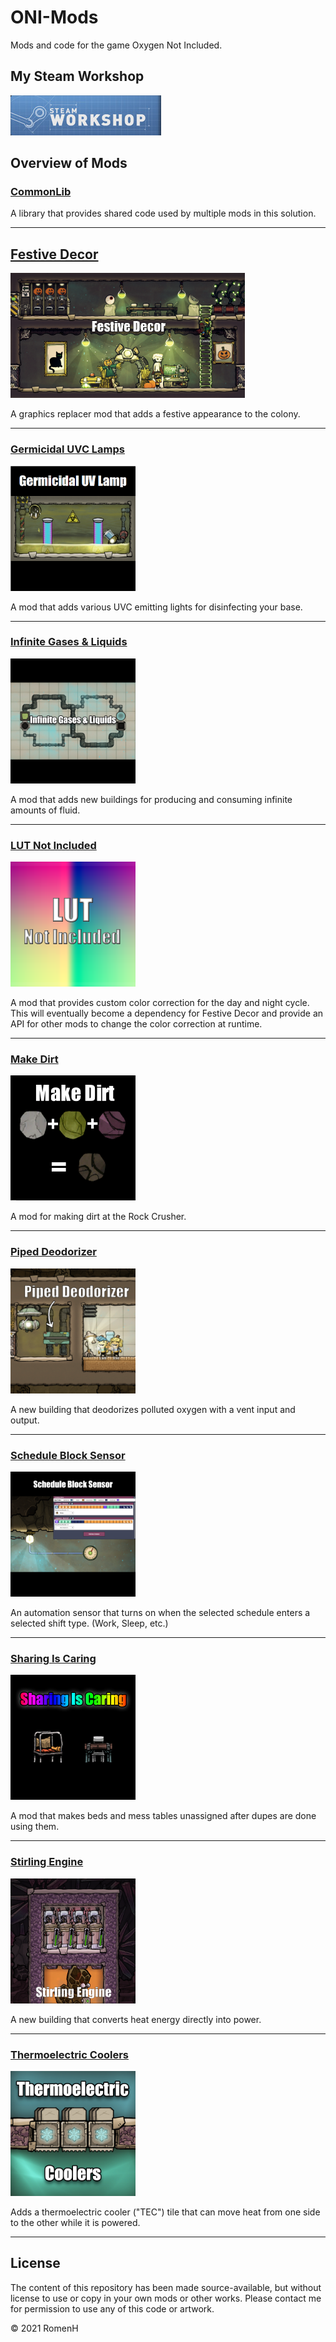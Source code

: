 # ONI-Mods
Mods and code for the game Oxygen Not Included.

## My Steam Workshop
[<img src="docs/img/banner_browse_workshop.jpg"/>](https://steamcommunity.com/id/romenhurst/myworkshopfiles/?appid=457140)

## Overview of Mods

### [CommonLib](src/CommonLib)

A library that provides shared code used by multiple mods in this solution.

---

## [Festive Decor](src/FestiveDecor)
[<img src="src/FestiveDecor/Assets/preview.png" height="200px"/>](src/FestiveDecor)

A graphics replacer mod that adds a festive appearance to the colony.

---

### [Germicidal UVC Lamps](src/GermicideLamp)
[<img src="src/GermicideLamp/Assets/Workshop/preview.png" height="200px"/>](src/GermicideLamp)


A mod that adds various UVC emitting lights for disinfecting your base.

---

### [Infinite Gases & Liquids](src/InfiniteSourceSink)
[<img src="src/InfiniteSourceSink/Assets/Workshop/preview.png" height="200px"/>](src/InfiniteSourceSink)

A mod that adds new buildings for producing and consuming infinite amounts of fluid.

---

### [LUT Not Included](src/LUTNotIncluded)
[<img src="src/LUTNotIncluded/Assets/Workshop/preview.png" height="200px"/>](src/LUTNotIncluded)

A mod that provides custom color correction for the day and night cycle.  
This will eventually become a dependency for Festive Decor and provide an API for other mods to change the color correction at runtime.

---

### [Make Dirt](src/MakeDirt)
[<img src="src/MakeDirt/Assets/Workshop/preview.png" height="200px"/>](src/MakeDirt)

A mod for making dirt at the Rock Crusher.

---

### [Piped Deodorizer](src/PipedDeodorizer)
[<img src="src/PipedDeodorizer/Assets/Workshop/preview.png" height="200px"/>](src/PipedDeodorizer)

A new building that deodorizes polluted oxygen with a vent input and output.

---

### [Schedule Block Sensor](src/LogicScheduleSensor)
[<img src="src/LogicScheduleSensor/Assets/Workshop/preview.png" height="200px"/>](src/LogicScheduleSensor)

An automation sensor that turns on when the selected schedule enters a selected shift type. (Work, Sleep, etc.)

---

### [Sharing Is Caring](src/SharingIsCaring)
[<img src="src/SharingIsCaring/Assets/Workshop/preview.png" height="200px"/>](src/SharingIsCaring)

A mod that makes beds and mess tables unassigned after dupes are done using them.

---

### [Stirling Engine](src/StirlingEngine)
[<img src="src/StirlingEngine/Assets/Workshop/preview.png" height="200px"/>](src/StirlingEngine)

A new building that converts heat energy directly into power.

---

### [Thermoelectric Coolers](src/TECBlock)
[<img src="src/TECBlock/Assets/Workshop/preview.png" height="200px"/>](src/TECBlock)

Adds a thermoelectric cooler ("TEC") tile that can move heat from one side to the other while it is powered.

---

## License

The content of this repository has been made source-available, but without license to use or copy in your own mods or other works.
Please contact me for permission to use any of this code or artwork.

© 2021 RomenH
